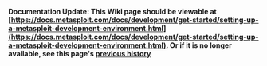 <!-- Maintainers:  Please do not modify this file directly, create a pull request instead -->

**Documentation Update: This Wiki page should be viewable at [https://docs.metasploit.com/docs/development/get-started/setting-up-a-metasploit-development-environment.html](https://docs.metasploit.com/docs/development/get-started/setting-up-a-metasploit-development-environment.html). Or if it is no longer available, see this page's [previous history](./_history)**

